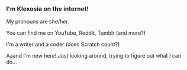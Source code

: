 ### I'm Klexosia on the internet!
<p>My pronouns are she/her.</p>
<p>You can find me on YouTube, Reddit, Tumblr (and more?)</p>
<p>I'm a writer and a coder (does Scratch count?)</p>
<p>Aaand I'm new here! Just looking around, trying to figure out what I can do...</p>

<!--
**Klexosia/Klexosia** is a ✨ _special_ ✨ repository because its `README.md` (this file) appears on your GitHub profile.

Here are some ideas to get you started:

- 🔭 I’m currently working on ...
- 🌱 I’m currently learning ...
- 👯 I’m looking to collaborate on ...
- 🤔 I’m looking for help with ...
- 💬 Ask me about ...
- 📫 How to reach me: ...
- 😄 Pronouns: ...
- ⚡ Fun fact: ...
-->
